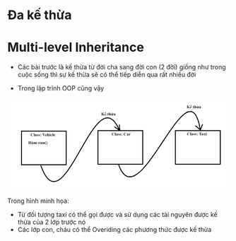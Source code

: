 # Đa kế thừa
# Multi-level Inheritance

- Các bài trước là kế thừa từ đời cha sang đời con (2 đời) giống như trong cuộc sống thì sự kế thừa sẽ có thể tiếp diễn qua rất nhiều đời

- Trong lập trình OOP cũng vậy

 ![Alt text](image.png)


 Trong hình minh họa:
 
- Từ đối tượng taxi có thể gọi được và sử dụng các tài nguyên được kế thừa của 2 lớp trước nó
- Các lớp con, cháu có thể Overiding các phương thức được kế thừa
